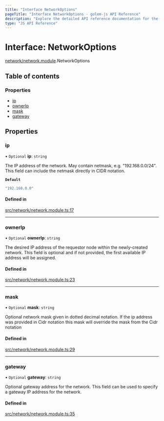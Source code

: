 ```yaml
---
title: "Interface NetworkOptions"
pageTitle: "Interface NetworkOptions - golem-js API Reference"
description: "Explore the detailed API reference documentation for the Interface NetworkOptions within the golem-js SDK for the Golem Network."
type: "JS API Reference"
---
```

# Interface: NetworkOptions

[network/network.module](../modules/network_network_module).NetworkOptions

## Table of contents

### Properties

- [ip](network_network_module.NetworkOptions#ip)
- [ownerIp](network_network_module.NetworkOptions#ownerip)
- [mask](network_network_module.NetworkOptions#mask)
- [gateway](network_network_module.NetworkOptions#gateway)

## Properties

### ip

• `Optional` **ip**: `string`

The IP address of the network. May contain netmask, e.g. "192.168.0.0/24".
This field can include the netmask directly in CIDR notation.

**`Default`**

```ts
"192.168.0.0"
```

#### Defined in

[src/network/network.module.ts:17](https://github.com/golemfactory/golem-js/blob/ed1cf1df/src/network/network.module.ts#L17)

___

### ownerIp

• `Optional` **ownerIp**: `string`

The desired IP address of the requestor node within the newly-created network.
This field is optional and if not provided, the first available IP address will be assigned.

#### Defined in

[src/network/network.module.ts:23](https://github.com/golemfactory/golem-js/blob/ed1cf1df/src/network/network.module.ts#L23)

___

### mask

• `Optional` **mask**: `string`

Optional network mask given in dotted decimal notation.
If the ip address was provided in Cidr notation this mask will override the mask from the Cidr notation

#### Defined in

[src/network/network.module.ts:29](https://github.com/golemfactory/golem-js/blob/ed1cf1df/src/network/network.module.ts#L29)

___

### gateway

• `Optional` **gateway**: `string`

Optional gateway address for the network.
This field can be used to specify a gateway IP address for the network.

#### Defined in

[src/network/network.module.ts:35](https://github.com/golemfactory/golem-js/blob/ed1cf1df/src/network/network.module.ts#L35)
